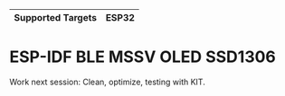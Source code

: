 | Supported Targets | ESP32 |
| ----------------- | ----- |

ESP-IDF BLE MSSV OLED SSD1306
=======================================
Work next session: Clean, optimize, testing with KIT.



